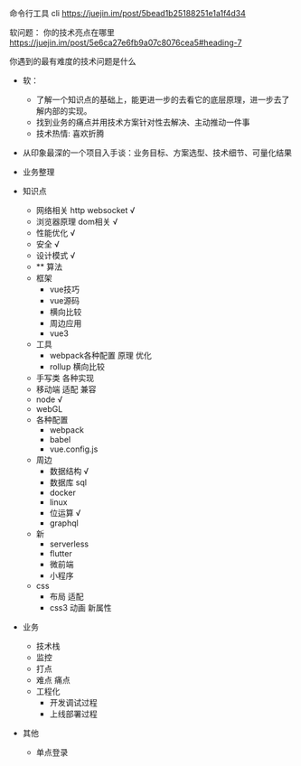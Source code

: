 
命令行工具
cli
https://juejin.im/post/5bead1b25188251e1a1f4d34



软问题：
你的技术亮点在哪里
https://juejin.im/post/5e6ca27e6fb9a07c8076cea5#heading-7

你遇到的最有难度的技术问题是什么


- 软：
    - 了解一个知识点的基础上，能更进一步的去看它的底层原理，进一步去了解内部的实现。    
    - 找到业务的痛点并用技术方案针对性去解决、主动推动一件事
    - 技术热情: 喜欢折腾
- 从印象最深的一个项目入手谈：业务目标、方案选型、技术细节、可量化结果
- 业务整理


- 知识点
    - 网络相关 http  websocket √
    - 浏览器原理 dom相关  √
    - 性能优化  √
    - 安全 √
    - 设计模式 √
    - ** 算法
    - 框架  
        - vue技巧
        - vue源码
        - 横向比较
        - 周边应用
        - vue3
    - 工具
        - webpack各种配置 原理 优化
        - rollup 横向比较
    - 手写类 各种实现
    - 移动端 适配 兼容
    - node √
    - webGL
    - 各种配置
        - webpack
        - babel
        - vue.config.js
    - 周边
        - 数据结构 √
        - 数据库 sql
        - docker 
        - linux
        - 位运算 √
        - graphql 
    - 新
        - serverless
        - flutter
        - 微前端
        - 小程序
    - css 
        - 布局 适配
        - css3 动画 新属性
- 业务
    - 技术栈
    - 监控
    - 打点
    - 难点 痛点 
    - 工程化
        - 开发调试过程
        - 上线部署过程

- 其他
    - 单点登录





